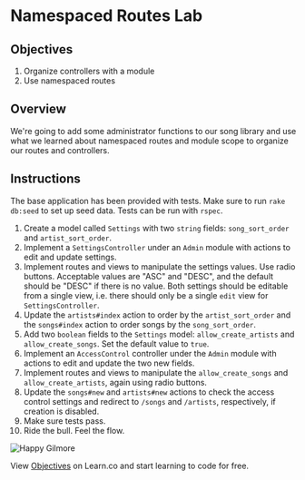 # Namespaced Routes Lab

## Objectives

1. Organize controllers with a module
2. Use namespaced routes

## Overview

We're going to add some administrator functions to our song library and
use what we learned about namespaced routes and module scope to organize
our routes and controllers.

## Instructions

The base application has been provided with tests. Make sure to run
`rake db:seed` to set up seed data. Tests can be run with `rspec`.

1. Create a model called `Settings` with two `string` fields:
   `song_sort_order` and `artist_sort_order`.
2. Implement a `SettingsController` under an `Admin` module with actions
   to edit and update settings.
3. Implement routes and views to manipulate the settings values. Use
   radio buttons. Acceptable values are "ASC" and "DESC", and the default should be
"DESC" if there is no value. Both settings should be editable from a
single view, i.e. there should only be a single `edit` view for
`SettingsController`. 
4. Update the `artists#index` action to order by the `artist_sort_order`
   and the `songs#index` action to order songs by the `song_sort_order`.
5. Add two `boolean` fields to the `Settings` model:
   `allow_create_artists` and `allow_create_songs`. Set the default
value to `true`.
6. Implement an `AccessControl` controller under the `Admin` module with
   actions to edit and update the two new fields.
7. Implement routes and views to manipulate the `allow_create_songs` and
   `allow_create_artists`, again using radio buttons.
8. Update the `songs#new` and `artists#new` actions to check the access
   control settings and redirect to `/songs` and `/artists`,
respectively, if creation is disabled.
9. Make sure tests pass.
10. Ride the bull. Feel the flow.

![Happy Gilmore](http://i.giphy.com/h2Q9ZYee54UOk.gif)

<p data-visibility='hidden'>View <a href='https://learn.co/lessons/namespaced-routes-lab' title='Objectives'>Objectives</a> on Learn.co and start learning to code for free.</p>
